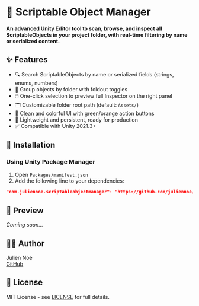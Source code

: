 # 🧠 Scriptable Object Manager

**An advanced Unity Editor tool to scan, browse, and inspect all ScriptableObjects in your project folder, with real-time filtering by name or serialized content.**

## ✨ Features

- 🔍 Search ScriptableObjects by name or serialized fields (strings, enums, numbers)
- 📁 Group objects by folder with foldout toggles
- 🖱️ One-click selection to preview full Inspector on the right panel
- 🗂️ Customizable folder root path (default: `Assets/`)
- 🧼 Clean and colorful UI with green/orange action buttons
- 💾 Lightweight and persistent, ready for production
- ✅ Compatible with Unity 2021.3+

## 🚀 Installation

### Using Unity Package Manager

1. Open `Packages/manifest.json`
2. Add the following line to your dependencies:

```json
"com.juliennoe.scriptableobjectmanager": "https://github.com/juliennoe/scriptableobjectmanager.git"
```

## 📸 Preview

*Coming soon...*

## 🧑‍💻 Author

Julien Noé  
[GitHub](https://github.com/juliennoe)

## 📄 License

MIT License - see [LICENSE](LICENSE) for full details.
